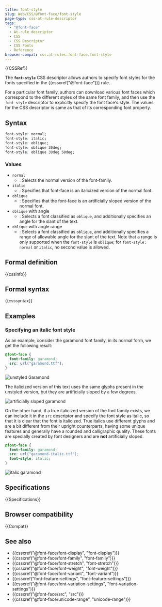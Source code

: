 ```yaml
---
title: font-style
slug: Web/CSS/@font-face/font-style
page-type: css-at-rule-descriptor
tags:
  - "@font-face"
  - At-rule descriptor
  - CSS
  - CSS Descriptor
  - CSS Fonts
  - Reference
browser-compat: css.at-rules.font-face.font-style
---
```


{{CSSRef}}

The **`font-style`** CSS descriptor allows authors to specify font styles for the fonts specified in the {{cssxref("@font-face")}} rule.

For a particular font family, authors can download various font faces which correspond to the different styles of the same font family, and then use the `font-style` descriptor to explicitly specify the font face's style. The values for the CSS descriptor is same as that of its corresponding font property.

## Syntax

```css
font-style: normal;
font-style: italic;
font-style: oblique;
font-style: oblique 30deg;
font-style: oblique 30deg 50deg;
```

### Values

- `normal`
  - : Selects the normal version of the font-family.
- `italic`
  - : Specifies that font-face is an italicized version of the normal font.
- `oblique`
  - : Specifies that the font-face is an artificially sloped version of the normal font.
- `oblique` with angle
  - : Selects a font classified as `oblique`, and additionally specifies an angle for the slant of the text.
- `oblique` with angle range
  - : Selects a font classified as `oblique`, and additionally specifies a range of allowable angle for the slant of the text. Note that a range is only supported when the `font-style` is `oblique`; for `font-style: normal` or `italic`, no second value is allowed.

## Formal definition

{{cssinfo}}

## Formal syntax

{{csssyntax}}

## Examples

### Specifying an italic font style

As an example, consider the garamond font family, in its normal form, we get the following result:

```css
@font-face {
  font-family: garamond;
  src: url("garamond.ttf");
}
```

![unstyled Garamond](garamondunstyled.jpg)

The italicized version of this text uses the same glyphs present in the unstyled version, but they are artificially sloped by a few degrees.

![artificially sloped garamond](garamondartificialstyle.jpg)

On the other hand, if a true italicized version of the font family exists, we can include it in the `src` descriptor and specify the font style as italic, so that it is clear that the font is italicized. True italics use different glyphs and are a bit different from their upright counterparts, having some unique features and generally have a rounded and calligraphic quality. These fonts are specially created by font designers and are **not** artificially sloped.

```css
@font-face {
  font-family: garamond;
  src: url("garamond-italic.ttf");
  font-style: italic;
}
```

![italic garamond](garamonditalic.jpg)

## Specifications

{{Specifications}}

## Browser compatibility

{{Compat}}

## See also

- {{cssxref("@font-face/font-display", "font-display")}}
- {{cssxref("@font-face/font-family", "font-family")}}
- {{cssxref("@font-face/font-stretch", "font-stretch")}}
- {{cssxref("@font-face/font-weight", "font-weight")}}
- {{cssxref("@font-face/font-variant", "font-variant")}}
- {{cssxref("font-feature-settings", "font-feature-settings")}}
- {{cssxref("@font-face/font-variation-settings", "font-variation-settings")}}
- {{cssxref("@font-face/src", "src")}}
- {{cssxref("@font-face/unicode-range", "unicode-range")}}
